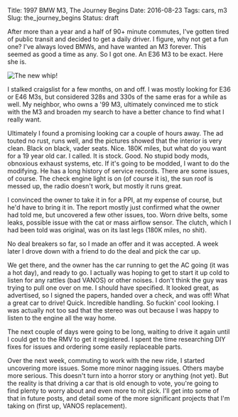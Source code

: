 Title: 1997 BMW M3, The Journey Begins
Date: 2016-08-23
Tags: cars, m3
Slug: the_journey_begins
Status: draft

After more than a year and a half of 90+ minute commutes, I've gotten tired of public transit and
decided to get a daily driver. I figure, why not get a fun one? I've always loved BMWs, and have
wanted an M3 forever. This seemed as good a time as any. So I got one. An E36 M3 to be exact.
Here she is.

![The new whip!]({filename}/images/M3.jpg)

I stalked craigslist for a few months, on and off. I was mostly looking for E36 or E46 M3s, but
considered 328s and 330s of the same eras for a while as well. My neighbor, who owns a '99 M3,
ultimately convinced me to stick with the M3 and broaden my search to have a better chance to find
what I really want.

Ultimately I found a promising looking car a couple of hours away. The ad touted no rust, runs well,
and the pictures showed that the interior is very clean. Black on black, vader seats. Nice.
180K miles, but what do you want for a 19 year old car. I called. It is stock. Good.
No stupid body mods, obnoxious exhaust systems, etc. If it's going to be modded, I want to do the
modifying. He has a long history of service records. There are some issues, of course.
The check engine light is on (of course it is), the sun roof is
messed up, the radio doesn't work, but mostly it runs great.

I convinced the owner to take it in for a PPI, at my expense of course, but he'd have to bring it in.
The report mostly just confirmed what the owner had told me, but uncovered a few other issues, too.
Worn drive belts, some leaks, possible issue with the cat or mass airflow sensor. The clutch, which I
had been told was original, was on its last legs (180K miles, no shit).

No deal breakers so far, so I made an offer and it was accepted. A week later I drove down with a
friend to do the deal and pick the car up.

We get there, and the owner has the car running to get the AC going (it was a hot day), and ready to
go. I actually was hoping to get to start it up cold to listen for any rattles (bad VANOS) or other noises.
I don't think the guy was trying to pull one over on me. I should have specified. It looked great, as
advertised, so I signed the papers, handed over a check, and was off! What a great car to drive! Quick.
Incredible handling. So fuckin' cool looking. I was actually not too sad that the stereo was out because
I was happy to listen to the engine all the way home.

The next couple of days were going to be long, waiting to drive it again until I could get to the RMV
to get it registered. I spent the time researching DIY fixes for issues and ordering some easily replaceable
parts.

Over the next week, commuting to work with the new ride, I started uncovering more issues. Some more minor
nagging issues. Others maybe more serious. This doesn't turn into a horror story or anything (not yet).
But the reality is that driving a car that is old enough to vote, you're going to find plenty to worry about
and even more to nit pick. I'll get into some of that in future posts, and detail some of the more significant
projects that I'm taking on (first up, VANOS replacement). 
